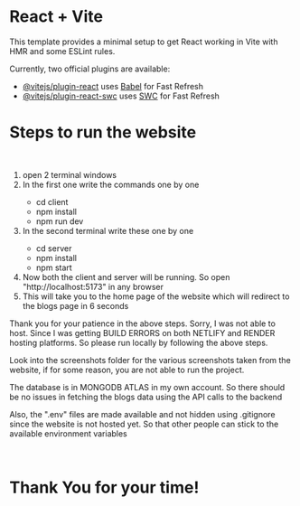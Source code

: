 # React + Vite

This template provides a minimal setup to get React working in Vite with HMR and some ESLint rules.

Currently, two official plugins are available:

- [@vitejs/plugin-react](https://github.com/vitejs/vite-plugin-react/blob/main/packages/plugin-react/README.md) uses [Babel](https://babeljs.io/) for Fast Refresh
- [@vitejs/plugin-react-swc](https://github.com/vitejs/vite-plugin-react-swc) uses [SWC](https://swc.rs/) for Fast Refresh

<h1>Steps to run the website</h1><br>
<ol>
  <li>open 2 terminal windows</li>
  <li>In the first one write the commands one by one</li>
    <ul>
      <li>cd client</li>
      <li>npm install</li>
      <li>npm run dev</li>
    </ul>
  <li>In the second terminal write these one by one</li>
    <ul>
      <li>cd server</li>
      <li>npm install</li>
      <li>npm start</li>
    </ul>
  <li>Now both the client and server will be running. So open "http://localhost:5173" in any browser</li>
  <li>This will take you to the home page of the website which will redirect to the blogs page in 6 seconds</li>
</ol> 

<p>Thank you for your patience in the above steps. Sorry, I was not able to host. Since I was getting BUILD ERRORS on both NETLIFY and RENDER hosting platforms. So please run locally by following the above steps.</p>
<p>Look into the screenshots folder for the various screenshots taken from the website, if for some reason, you are not able to run the project.</p>
<p>The database is in MONGODB ATLAS in my own account. So there should be no issues in fetching the blogs data using the API calls to the backend</p>
<p>Also, the ".env" files are made available and not hidden using .gitignore since the website is not hosted yet. So that other people can stick to the available environment variables</p>

<br><h1>Thank You for your time!</h1>
